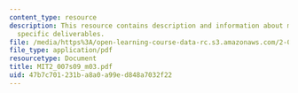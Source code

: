 ```yaml
---
content_type: resource
description: This resource contains description and information about milestone 2
  specific deliverables.
file: /media/https%3A/open-learning-course-data-rc.s3.amazonaws.com/2-007-design-and-manufacturing-i-spring-2009/47b7c701231ba8a0a99ed848a7032f22_MIT2_007s09_m03.pdf
file_type: application/pdf
resourcetype: Document
title: MIT2_007s09_m03.pdf
uid: 47b7c701-231b-a8a0-a99e-d848a7032f22
---
```

